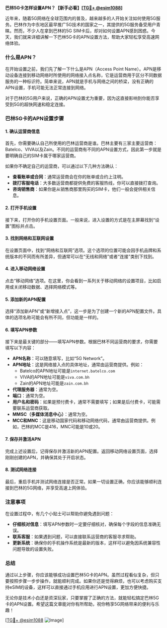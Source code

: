 **巴林5G卡怎样设置APN？【新手必看】[[TG💪+ @esim1088](https://t.me/s/esim1088)]**

近年来，随着5G网络在全球范围内的普及，越来越多的人开始关注如何使用5G服务。巴林作为中东地区最早推广5G技术的国家之一，其提供的5G服务备受用户青睐。然而，不少人在拿到巴林的5G SIM卡后，却对如何设置APN感到困惑。今天，我们就来详细讲解一下巴林5G卡的APN设置方法，帮助大家轻松享受高速网络体验。

### 什么是APN？

在开始设置之前，我们先了解一下什么是APN（Access Point Name）。APN是移动设备连接到移动网络时所使用的网络接入点名称，它是运营商用于区分不同数据服务的一种标识符。简单来说，APN就是手机与网络之间的桥梁，没有正确的APN设置，手机可能无法正常连接到网络。

对于巴林的5G用户来说，正确的APN设置尤为重要，因为这直接影响到你能否享受到5G的超快网速和稳定连接。

### 巴林5G卡的APN设置步骤

#### 1. 确认运营商信息

首先，你需要确认自己所使用的巴林运营商是谁。巴林主要有三家主要运营商：Batelco、VIVA以及Zain。不同的运营商有不同的APN设置方式，因此第一步就是要明确自己的SIM卡属于哪家运营商。

如果你不确定自己的运营商，可以通过以下几种方法确认：

- **查看账单或合同**：通常运营商会在你的账单或合约上注明。
- **拨打客服电话**：大多数运营商都提供免费的客服热线，你可以直接拨打查询。
- **咨询销售商**：如果你是从销售商那里购买的SIM卡，他们一般会提供相关信息。

#### 2. 打开手机设置

接下来，打开你的手机设置页面。一般来说，进入设置的方式是在主屏幕找到“设置”图标并点击。

#### 3. 找到网络和互联网设置

在设置页面中，找到“网络和互联网”选项。这个选项的位置可能会因手机品牌和系统版本的不同而有所差异，但通常可以在“无线和网络”或者“连接”类别下找到。

#### 4. 进入移动网络设置

点击“移动网络”选项。在这里，你会看到一系列关于移动网络的设置项目，比如启用或关闭移动数据、选择网络模式等。

#### 5. 添加新的APN配置

选择“添加新APN”或“新增接入点”，这一步是为了创建一个新的APN配置文件。具体的选项名称可能会有所不同，但功能是一样的。

#### 6. 填写APN参数

接下来是最关键的部分——填写APN参数。根据巴林不同运营商的要求，你需要填写以下内容：

- **APN名称**：可以随意填写，比如“5G Network”。
- **APN地址**：这是网络接入点的具体地址，通常由运营商提供。例如：
  - Batelco的APN地址可能是`internet.batelco.com`
  - VIVA的APN地址可能是`viva.com.bh`
  - Zain的APN地址可能是`zain.com.bh`
- **代理服务器**：通常为空。
- **端口**：通常为空。
- **用户名和密码**：如果是预付费卡，通常不需要填写；如果是后付费卡，可能需要联系运营商获取。
- **MMSC（多媒体消息中心）**：通常为空。
- **MCC和MNC**：这是移动国家代码和移动网络代码，通常由运营商提供。例如，巴林的MCC是416，MNC可能是10或20。

#### 7. 保存并激活APN

完成上述设置后，记得保存并激活新的APN配置。返回移动网络设置页面，选择刚刚创建的APN，并确保其处于开启状态。

#### 8. 测试网络连接

最后，重启手机并测试网络连接是否正常。如果一切设置正确，你应该能够顺利连接到巴林的5G网络，并享受高速上网体验。

### 注意事项

在设置过程中，有几个小贴士可以帮助你避免遇到问题：

- **仔细核对信息**：填写APN参数时一定要仔细核对，确保每个字段的信息准确无误。
- **联系客服**：如果遇到问题，可以直接联系运营商的客服寻求帮助。
- **更新系统**：确保你的手机操作系统是最新的版本，这样可以避免因系统兼容性问题导致的设置失败。

### 总结

通过以上步骤，你应该能够成功设置巴林5G卡的APN。虽然过程看似复杂，但只要按照步骤一步步操作，就能顺利完成。如果你还是觉得麻烦，也可以考虑购买支持eSIM的设备，这样可以直接通过手机应用进行APN设置，更加方便快捷。

无论你是技术小白还是资深玩家，只要掌握了正确的方法，就能轻松搞定巴林5G卡的APN设置。希望这篇文章能对你有所帮助，祝你畅享5G网络带来的便利与乐趣！

[[TG💪+ @esim1088](https://t.me/s/esim1088) ![Image](https://i.postimg.cc/4NQfJmqS/Snipaste-2025-05-13-00-14-12.png)]